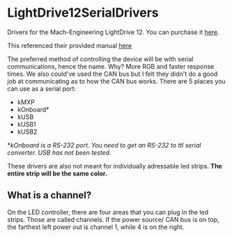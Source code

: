 # LightDrive12SerialDrivers
Drivers for the Mach-Engineering LightDrive 12.
You can purchase it [here](https://www.andymark.com/products/lightdrive-12-led-controller?via=Z2lkOi8vYW5keW1hcmsvV29ya2FyZWE6OkNhdGFsb2c6OkNhdGVnb3J5LzViYjYxOTUzYmM2ZjZkNmRlMWU2YTA5Zg).

This referenced their provided manual [here](https://mach-engineering.com/products/LDRV-12/UserGuide.pdf)

The preferred method of controlling the device will be with serial communications, hence the name. Why? More RGB and faster response times.
We also could've used the CAN bus but I felt they didn't do a good job at communicating as to how the CAN bus works.
There are 5 places you can use as a serial port:
- kMXP 
- kOnboard*
- kUSB 
- kUSB1 
- kUSB2

**kOnboard is a RS-232 port. You need to get an RS-232 to ttl serial converter. USB has not been tested.*

These drivers are also not meant for individually adressable led strips. **The entire strip will be the same color.**

## What is a channel?
On the LED controller, there are four areas that you can plug in the led strips. Those are called channels. If the power source/ CAN bus is on top, the farthest left power out is channel 1, while 4 is on the right.
